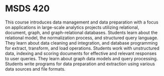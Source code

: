 # MSDS 420
This course introduces data management and data preparation with a focus on applications in large-scale analytics projects utilizing relational, document, graph, and graph-relational databases. 
Students learn about the relational model, the normalization process, and structured query language. They learn about data cleaning and integration, and database programming for extract, transform, and load operations. 
Students work with unstructured data, indexing and scoring documents for effective and relevant responses to user queries. They learn about graph data models and query processing. 
Students write programs for data preparation and extraction using various data sources and file formats. 
